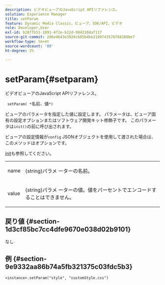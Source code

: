 ```yaml
---
description: ビデオビューアのJavaScript APIリファレンス。
solution: Experience Manager
title: setParam
feature: Dynamic Media Classic，ビューア，SDK/API，ビデオ
role: Developer,User
exl-id: b28ffb51-1091-4f2e-b12d-904218daf117
source-git-commit: 206e4643e3926cb85b4be2189743578f88180be7
workflow-type: tm+mt
source-wordcount: '88'
ht-degree: 2%

---
```


# setParam{#setparam}

ビデオビューアのJavaScript APIリファレンス。

` setParam( *`名前、値`*)`

ビューアのパラメータを指定した値に設定します。 パラメータは、ビューア固有の設定オプションまたはソフトウェア開発キット修飾子です。 このパラメータは`init()`の前に呼び出されます。

ビューアの設定情報が`config` JSONオブジェクトを使用して渡された場合は、このメソッドはオプションです。

[init](../../../c-html5-s7-aem-asset-viewers/c-html5-video-reference/c-html5-video-viewer-20-javascriptapiref/r-html5-video-viewer-20-javascriptapiref-init.md#reference-3b570ba8b35045d6b30fb178c21a66c6)も参照してください。

<table id="table_896DFF34A68A403DB93A6D597461A573"> 
 <tbody> 
  <tr> 
   <td colname="col1"> <p> <span class="codeph"> <span class="varname"> name  </span> </span> </p> </td> 
   <td colname="col2"> <p> <span class="codeph"> {string}パラメ </span> ーターの名前。 </p> </td> 
  </tr> 
  <tr> 
   <td colname="col1"> <p> <span class="codeph"> <span class="varname"> value  </span> </span> </p> </td> 
   <td colname="col2"> <p> <span class="codeph"> {string}パラメ </span> ーターの値。値をパーセントでエンコードすることはできません。 </p> </td> 
  </tr> 
 </tbody> 
</table>

## 戻り値 {#section-1d3cf85bc7cc4dfe9670e038d02b9101}

なし

## 例 {#section-9e9332aa86b74a5fb321375c03fdc5b3}

```
<instance>.setParam("style", "customStyle.css")
```

